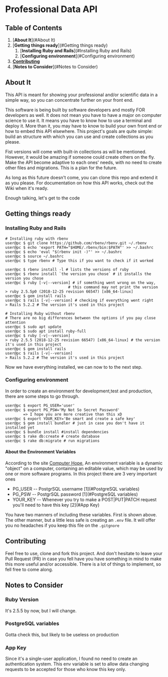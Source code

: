# Professional Data API

## Table of Contents
1. [**About It**](#About It)
2. [**Getting things ready**](#Getting things ready)
    1. [**Installing Ruby and Rails**](#Installing Ruby and Rails)
    1. [**Configuring environment**](#Configuring environment)
3. [**Contributing**](#Contributing)
4. [**Notes to Consider**](#Notes to Consider)

## About It

This API is meant for showing your professional and/or 
scientific data in a simple way, so you can concentrate 
further on your front end. 

This software is being built by software developers and
mostly FOR developers as well. It does not mean you have
to have a major on computer science to use it. It means
you have to know how to use a terminal and deploy it. More
than it, you may have to know to build your own front
end or how to embed this API elsewhere. This project's
goals are quite simple: build an structure with which 
you can use and create collections as you please.

Fist versions will come with built-in collections as will be
mentioned. However, it would be amazing if someone could
create others on the fly. Make the API become adaptive to
each ones' needs, with no need to create other files and
migrations. This is a plan for the future. 

As long as this future doesn't come, you can clone this repo
and extend it as you please. For documentation on how this API
works, check out the Wiki when it's ready.

Enough talking, let's get to the code

## Getting things ready

### Installing Ruby and Rails

``` console
# Installing ruby with rbenv
user@pc $ git clone https://github.com/rbenv/rbenv.git ~/.rbenv
user@pc $ echo 'export PATH="$HOME/.rbenv/bin:$PATH"' >> ~/.bashrc
user@pc $ echo 'eval "$(rbenv init -)"' >> ~/.bashrc
user@pc $ source ~/.bashrc
user@pc $ type rbenv # Type this if you want to check if it worked

user@pc $ rbenv install -l # lists the versions of ruby
user@pc $ rbenv install `the version you chose` # it installs the version you chose
user@pc $ ruby [-v|--version] # if something went wrong on the way, 
                            # this command may not print the version
> ruby 2.5.5p0 (2018-12-25 revision 66547) [x86_64-linux]
user@pc $ gem install rails
user@pc $ rails [-v|--version] # checking if everything went right
> Rails 5.2.2 # The version it's used in this project
```

``` console
# Installing Ruby without rbenv
# There are no big differences between the options if you pay close attention
user@pc $ sudo apt update 
user@pc $ sudo apt install ruby-full
user@pc $ ruby [-v|--version] 
> ruby 2.5.5 (2018-12-25 revision 66547) [x86_64-linux] # the version it's used in this project
user@pc $ gem install rails 
user@pc $ rails [-v|--version] 
> Rails 5.2.2 # The version it's used in this project
```

Now we have everything installed, we can now to to the 
next step.

### Configuring environment

In order to create an environment for development,test
and production, there are some steps to go through.

``` console
user@pc $ export PG_USER='user'
user@pc $ export PG_PSW='My Not So Secret Password'
        => I hope you are more creative than this xD
user@pc $ export YOUR_KEY='Be smart and create a safe key'
user@pc $ gem install bundler # just in case you don't have it installed yet
user@pc $ bundle install #install dependencies
user@pc $ rake db:create # create database
user@pc $ rake db:migrate # run migrations
```

#### About the Environment Variables

According to the site [Computer Hope](), An environment
variable is a dynamic "object" on a computer, containing
an editable value, which may be used by one or more 
software programs. In this project there are 3 very
important ones
* PG_USER -- PostgrSQL username [1](#PostgreSQL variables)
* PG_PSW -- PostgrSQL password [1](#PostgreSQL variables)
* YOUR_KEY -- Whenever you try to make a POST|PUT|PATCH request
    you'll need to have this key [2](#App Key)

You have two manners of including these variables. First is
shown above. The other manner, but a little less safe is 
creating an `.env` file. It will offer you no headaches if
you keep this file on the `.gitgnore` 

## Contributing

Feel free to use, clone and fork this project. And don't 
hesitate to leave your Pull Request (PR) in case you fell
have you have something in mind to make this more useful
and/or accessible. There is a lot of things to implement,
so fell free to come along. 

## Notes to Consider

### Ruby Version
It's 2.5.5 by now, but I will change.

### PostgreSQL variables
Gotta check this, but likely to be useless on production

### App Key
Since it's a single-user application, I found no need to
create an authentication system. This env variable is set
to allow data changing requests to be accepted for those
who know this key only.